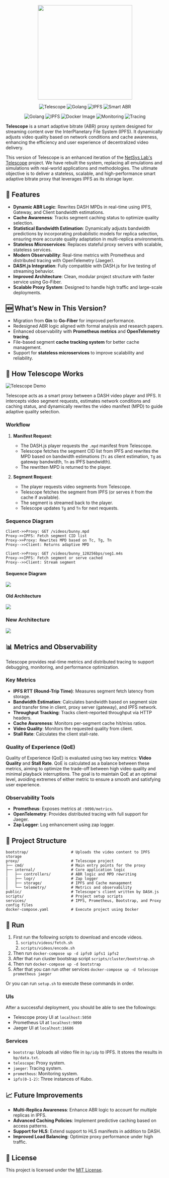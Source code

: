 <p align="center">
   <img src=".github/logo.jpeg" width="300" />
</p>

<div align="center">

   ![Telescope](https://img.shields.io/badge/Telescope-red)
   ![Golang](https://img.shields.io/badge/Go_Fiber-lightblue)
   ![IPFS](https://img.shields.io/badge/Kubo-orange)
   ![Smart ABR](https://img.shields.io/badge/Smart%20ABR-green)

   ![Golang](https://img.shields.io/badge/Golang-1.24-lightblue)
   ![IPFS](https://img.shields.io/badge/Storage-IPFS-orange)
   ![Docker Image](https://img.shields.io/badge/Build-Docker-blue)
   ![Monitoring](https://img.shields.io/badge/Monitoring-Prometheus-red)
   ![Tracing](https://img.shields.io/badge/Tracing-Jaeger-darkred)

</div>

**Telescope** is a smart adaptive bitrate (ABR) proxy system designed for streaming content over the InterPlanetary File System (IPFS). It dynamically adjusts video quality based on network conditions and cache awareness, enhancing the efficiency and user experience of decentralized video delivery.

This version of Telescope is an enhanced iteration of the [NetSys Lab's Telescope](https://github.com/SBUNetSys/Telescope) project. We have rebuilt the system, replacing all emulations and simulations with real-world applications and methodologies. The ultimate objective is to deliver a stateless, scalable, and high-performance smart adaptive bitrate proxy that leverages IPFS as its storage layer.

## 🚀 Features

- **Dynamic ABR Logic**: Rewrites DASH MPDs in real-time using IPFS, Gateway, and Client bandwidth estimations.
- **Cache Awareness**: Tracks segment caching status to optimize quality selection.
- **Statistical Bandwidth Estimation**: Dynamically adjusts bandwidth predictions by incorporating probabilistic models for replica selection, ensuring more accurate quality adaptation in multi-replica environments.
- **Stateless Microservices**: Replaces stateful proxy servers with scalable, stateless services.
- **Modern Observability**: Real-time metrics with Prometheus and distributed tracing with OpenTelemetry (Jaeger).
- **DASH.js Integration**: Fully compatible with DASH.js for live testing of streaming behavior.
- **Improved Architecture**: Clean, modular project structure with faster service using Go-Fiber.
- **Scalable Proxy System**: Designed to handle high traffic and large-scale deployments.

## 🆕 What’s New in This Version?

- Migration from **Gin** to **Go-Fiber** for improved performance.
- Redesigned ABR logic aligned with formal analysis and research papers.
- Enhanced observability with **Prometheus metrics** and **OpenTelemetry tracing**.
- File-based segment **cache tracking system** for better cache management.
- Support for **stateless microservices** to improve scalability and reliability.

## 📖 How Telescope Works

![Telescope Demo](assets/telescope_demo.gif)

Telescope acts as a smart proxy between a DASH video player and IPFS. It intercepts video segment requests, estimates network conditions and caching status, and dynamically rewrites the video manifest (MPD) to guide adaptive quality selection.

### Workflow

1. **Manifest Request**:
   - The DASH.js player requests the `.mpd` manifest from Telescope.
   - Telescope fetches the segment CID list from IPFS and rewrites the MPD based on bandwidth estimations (`Tc` as client estimation, `Tg` as gateway bandwidth, `Tn` as IPFS bandwidth).
   - The rewritten MPD is returned to the player.

2. **Segment Request**:
   - The player requests video segments from Telescope.
   - Telescope fetches the segment from IPFS (or serves it from the cache if available).
   - The segment is streamed back to the player.
   - Telescope updates `Tg` and `Tn` for next requests.

### Sequence Diagram

```plaintext
Client->>Proxy: GET /videos/bunny.mpd
Proxy->>IPFS: Fetch segment CID list
Proxy->>Proxy: Rewrites MPD based on Tc, Tg, Tn
Proxy-->>Client: Returns adaptive MPD

Client->>Proxy: GET /videos/bunny_128256bps/seg1.m4s
Proxy->>IPFS: Fetch segment or serve cached
Proxy-->>Client: Stream segment
```

#### Sequence Diagram

![](.github/assets/sequence.svg)

#### Old Architecture

![](.github/assets/diagram.svg)

### New Architecture

![](.github/assets/improved.svg)

## 📊 Metrics and Observability

Telescope provides real-time metrics and distributed tracing to support debugging, monitoring, and performance optimization.

### Key Metrics

- **IPFS RTT (Round-Trip Time)**: Measures segment fetch latency from storage.
- **Bandwidth Estimation**: Calculates bandwidth based on segment size and transfer time in client, proxy server (gateway), and IPFS network.
- **Throughput Tracking**: Tracks client-reported throughput via HTTP headers.
- **Cache Awareness**: Monitors per-segment cache hit/miss ratios.
- **Video Quality**: Monitors the requested quality from client.
- **Stall Rate**: Calculates the client stall-rate.

### Quality of Experience (QoE)

Quality of Experience (QoE) is evaluated using two key metrics: **Video Quality** and **Stall Rate**. QoE is calculated as a balance between these metrics, aiming to optimize the trade-off between high video quality and minimal playback interruptions. The goal is to maintain QoE at an optimal level, avoiding extremes of either metric to ensure a smooth and satisfying user experience.

### Observability Tools

- **Prometheus**: Exposes metrics at `:9090/metrics`.
- **OpenTelemetry**: Provides distributed tracing with full support for Jaeger.
- **Zap Logger**: Log enhancement using zap logger.

## 📂 Project Structure

```
bootstrap/                   # Uploads the video content to IPFS storage
proxy/                       # Telescope project
├── cmd/                     # Main entry points for the proxy
├── internal/                # Core application logic
│   ├── controllers/         # ABR logic and MPD rewriting
|   ├── logr/                # Zap logger
│   ├── storage/             # IPFS and Cache management
│   └── telemetry/           # Metrics and observability
public/                      # Telescope's client written by DASH.js
scripts/                     # Project setup scripts
services/                    # IPFS, Prometheus, Bootstrap, and Proxy config files
docker-compose.yaml          # Execute project using Docker
```

## 🏃 Run

1. First run the following scripts to download and encode videos.
   1. `scripts/videos/fetch.sh`
   2. `scripts/videos/encode.sh`
2. Then run `docker-compose up -d ipfs0 ipfs1 ipfs2`
3. After that run cluster bootstrap script `scripts/cluster/bootstrap.sh`
4. Then run `docker-compose up -d bootstrap`
5. After that you can run other services `docker-compose up -d telescope prometheus jaeger`

Or you can run `setup.sh` to execute these commands in order.

### UIs

After a successful deployment, you should be able to see the followings:

- Telescope proxy UI at `localhost:5050`
- Prometheus UI at `localhost:9090`
- Jaeger UI at `localhost:16686`

### Services

- `bootstrap`: Uploads all video file in `bp/idp` to IPFS. It stores the results in `bp/data.txt`.
- `telescope`: Proxy system.
- `jaeger`: Tracing system.
- `prometheus`: Monitoring system.
- `ipfs(0-1-2)`: Three instances of Kubo.

## 📈 Future Improvements

- **Multi-Replica Awareness**: Enhance ABR logic to account for multiple replicas in IPFS.
- **Advanced Caching Policies**: Implement predictive caching based on access patterns.
- **Support for HLS**: Extend support to HLS manifests in addition to DASH.
- **Improved Load Balancing**: Optimize proxy performance under high traffic.

## 📜 License

This project is licensed under the [MIT License](LICENSE).
